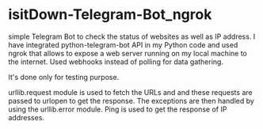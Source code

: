 # isitDown-Telegram-Bot_ngrok
simple Telegram Bot to check the status of websites as well as IP address. I have integrated python-telegram-bot API in my Python code and used ngrok that allows to expose a web server running on my local machine to the internet. Used webhooks instead of polling for data gathering.

It's done only for testing purpose. 

urllib.request module is used to fetch the URLs and and these requests are passed to urlopen to get the response. The exceptions are then handled by using the urllib.error module. Ping is used to get the response of IP addresses.
